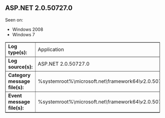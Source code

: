 ## ASP.NET 2.0.50727.0

Seen on:
* Windows 2008
* Windows 7

<table border="1" class="docutils">
  <tbody>
    <tr>
      <td><b>Log type(s):</b></td>
      <td>Application</td>
    </tr>
    <tr>
      <td><b>Log source(s):</b></td>
      <td>ASP.NET 2.0.50727.0</td>
    </tr>
    <tr>
      <td><b>Category message file(s):</b></td>
      <td>%systemroot%\microsoft.net\framework64\v2.0.50727\aspnet_rc.dll</td>
    </tr>
    <tr>
      <td><b>Event message file(s):</b></td>
      <td>%systemroot%\microsoft.net\framework64\v2.0.50727\aspnet_rc.dll</td>
    </tr>
  </tbody>
</table>

&nbsp;


